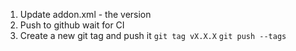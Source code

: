 1. Update addon.xml - the version
2. Push to github wait for CI
3. Create a new git tag and push it `git tag vX.X.X` `git push --tags`
